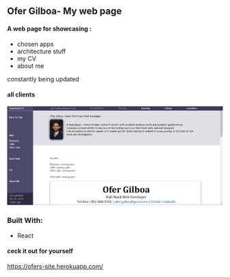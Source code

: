 ## Ofer Gilboa- My web page 
 
#### A web page for showcasing :
- chosen apps
- architecture stuff  
- my CV
- about me

constantly being updated


#### all clients 
![alt text](src/img/OfersSite.PNG "Ofer's Site")


### Built With:
- React


#### ceck it out for yourself 
 https://ofers-site.herokuapp.com/

